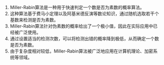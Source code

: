 

1. Miller-Rabin算法是一种用于快速判定一个数是否为素数的概率算法。
2. 这种算法基于费马小定理以及阿基米德反演等数论知识，通过随机选取若干个基数来检测是否为素数。
3. Miller-Rabin算法针对伪素数的概率给出了一个极小值，因此在实际应用中已经被广泛使用。
4. 通过设置适当的检测次数，可以将检测出错的概率降到极低，从而确定一个数是否为素数。
5. 由于复杂度相对较低，Miller-Rabin算法被广泛地应用在计算机理论、加密系统等领域。